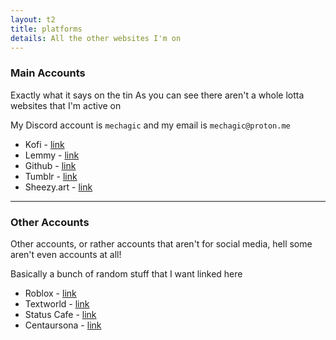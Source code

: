 ```yaml
---
layout: t2
title: platforms
details: All the other websites I'm on
---
```


###  Main Accounts

Exactly what it says on the tin
As you can see there aren't a whole lotta websites that I'm active on

My Discord account is `mechagic` and my email is `mechagic@proton.me `

- Kofi - [link](https://ko-fi.com/mechagic)
- Lemmy - [link](https://lemmy.blahaj.zone/u/MECHAGIC)
- Github - [link](https://github.com/mechagic/)
- Tumblr - [link](https://mechagic.tumblr.com/)
- Sheezy.art - [link](https://sheezy.art/mechagic)

---

### Other Accounts

Other accounts, or rather accounts that aren't for social media, hell some aren't even accounts at all!

Basically a bunch of random stuff that I want linked here

- Roblox - [link](https://www.roblox.com/users/5763807601/profile)
- Textworld - [link](https://www.yourworldoftext.com/~mechagic/)
- Status Cafe - [link](https://status.cafe/users/mechagic)
- Centaursona - [link](https://perchance.org/centaursona-generator)